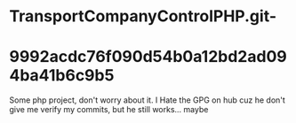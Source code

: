 
# TransportCompanyControlPHP.git-
# 9992acdc76f090d54b0a12bd2ad094ba41b6c9b5

Some php project, don't worry about it.
I Hate the GPG on hub cuz he don't give me verify my commits, but he still works... maybe
